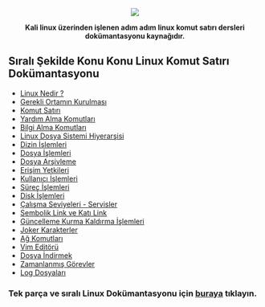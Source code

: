 <p align="center">
  <img src="https://media.giphy.com/media/l2Y7XKVfoEJLxoLIeM/giphy.gif">
</p>

<p align="center" style="bold">
<b>Kali linux üzerinden işlenen adım adım linux komut satırı dersleri dokümantasyonu kaynağıdır.</b><br>
</p>

Sıralı Şekilde Konu Konu Linux Komut Satırı Dokümantasyonu
-
- [Linux Nedir ?](https://github.com/taylanbildik/Linux_Dersleri/blob/master/linux_nedir.md)
- [Gerekli Ortamın Kurulması](https://github.com/taylanbildik/Linux_Dersleri/blob/master/gerekli_ortam%C4%B1n_kurulmas%C4%B1.md)
- [Komut Satırı](https://github.com/taylanbildik/Linux_Dersleri/blob/master/komut_sat%C4%B1r%C4%B1.md)
- [Yardım Alma Komutları](https://github.com/taylanbildik/Linux_Dersleri/blob/master/yard%C4%B1m_alma_komutlar%C4%B1.md)
- [Bilgi Alma Komutları](https://github.com/taylanbildik/Linux_Dersleri/blob/master/bilgi_alma.md)
- [Linux Dosya Sistemi Hiyerarşisi](https://github.com/taylanbildik/Linux_Dersleri/blob/master/Linux_dosya_sistemi_hiyerar%C5%9Fisi.md)
- [Dizin İşlemleri](https://github.com/taylanbildik/Linux_Dersleri/blob/master/dizin_i%C5%9Flemleri.md)
- [Dosya İşlemleri](https://github.com/taylanbildik/Linux_Dersleri/blob/master/dosya_i%C5%9Flemleri.md)
- [Dosya Arşivleme](https://github.com/taylanbildik/Linux_Dersleri/blob/master/dosya_ar%C5%9Fivleme.md)
- [Erişim Yetkileri](https://github.com/taylanbildik/Linux_Dersleri/blob/master/eri%C5%9Fim_yetkileri.md)
- [Kullanıcı İşlemleri](https://github.com/taylanbildik/Linux_Dersleri/blob/master/kullan%C4%B1c%C4%B1_i%C5%9Flemleri.md)
- [Süreç İşlemleri](https://github.com/taylanbildik/Linux_Dersleri/blob/master/s%C3%BCre%C3%A7_i%C5%9Flemleri.md)
- [Disk İşlemleri](https://github.com/taylanbildik/Linux_Dersleri/blob/master/disk_i%C5%9Flemleri.md)
- [Çalışma Seviyeleri - Servisler](https://github.com/taylanbildik/Linux_Dersleri/blob/master/%C3%A7al%C4%B1%C5%9Fma_seviyeleri-servisler.md)
- [Sembolik Link ve Katı Link](https://github.com/taylanbildik/Linux_Dersleri/blob/master/sembolik_link-ve-kat%C4%B1_link.md)
- [Güncelleme Kurma Kaldırma İşlemleri](https://github.com/taylanbildik/Linux_Dersleri/blob/master/kurma-kald%C4%B1rma-g%C3%BCncelleme_i%C5%9Flemleri.md)
- [Joker Karakterler](https://github.com/taylanbildik/Linux_Dersleri/blob/master/joker_karakterler%28wildcards%29.md)
- [Ağ Komutları](https://github.com/taylanbildik/Linux_Dersleri/blob/master/a%C4%9F_komutlar%C4%B1.md)
- [Vim Editörü](https://github.com/taylanbildik/Linux_Dersleri/blob/master/vim_edit%C3%B6r%C3%BC.md)
- [Dosya İndirmek](https://github.com/taylanbildik/Linux_Dersleri/blob/master/konsoldan_dosya_indirmek.md)
- [Zamanlanmış Görevler](https://github.com/taylanbildik/Linux_Dersleri/blob/master/zamanlam%C4%B1%C5%9F_g%C3%B6revler.md)
- [Log Dosyaları](https://github.com/taylanbildik/Linux_Dersleri/blob/master/log_kay%C4%B1tlar%C4%B1.md)


### Tek parça ve sıralı Linux Dokümantasyonu için [buraya](https://github.com/taylanbildik/Linux_Dersleri/blob/master/Linux_dok%C3%BCmantasyonu.md) tıklayın.
